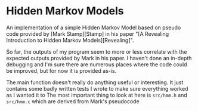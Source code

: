 # Hidden Markov Models

An implementation of a simple Hidden Markov Model based on pseudo code provided
by [Mark Stamp][Stamp] in his paper "[A Revealing Introduction to Hidden 
Markov Models][Revealing]".

So far, the outputs of my program seem to more or less correlate with the 
expected outputs provided by Mark in his paper. I haven't done an in-depth
debugging and I'm sure there are numerous places where the code could
be improved, but for now it is provided as-is.

The main function doesn't really do anything useful or interesting. It just 
contains some badly written tests I wrote to make sure everything worked as I
wanted it to The most important thing to look at here is `src/hmm.h` and 
`src/hmm.c` which are derived from Mark's pseudocode
